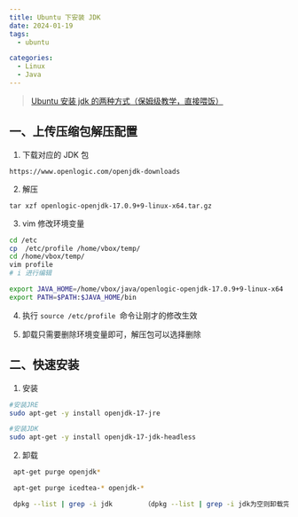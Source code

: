 ```yaml
---
title: Ubuntu 下安装 JDK
date: 2024-01-19
tags:
  - ubuntu

categories:
  - Linux
  - Java
---
```


> [Ubuntu 安装 jdk 的两种方式（保姆级教学，直接喂饭）](https://blog.csdn.net/m0_62356399/article/details/131313100)

## 一、上传压缩包解压配置

1. 下载对应的 JDK 包

```
https://www.openlogic.com/openjdk-downloads
```

2. 解压

```
tar xzf openlogic-openjdk-17.0.9+9-linux-x64.tar.gz
```

3. vim 修改环境变量

```Bash
cd /etc
cp  /etc/profile /home/vbox/temp/
cd /home/vbox/temp/
vim profile
# i 进行编辑

export JAVA_HOME=/home/vbox/java/openlogic-openjdk-17.0.9+9-linux-x64
export PATH=$PATH:$JAVA_HOME/bin
```

4. 执行 `source /etc/profile `命令让刚才的修改生效

5. 卸载只需要删除环境变量即可，解压包可以选择删除

## 二、快速安装

1. 安装

```bash
#安装JRE
sudo apt-get -y install openjdk-17-jre

#安装JDK
sudo apt-get -y install openjdk-17-jdk-headless

```

2. 卸载

```bash
 apt-get purge openjdk*

 apt-get purge icedtea-* openjdk-*

 dpkg --list | grep -i jdk        （dpkg --list | grep -i jdk为空则卸载完毕）
```
